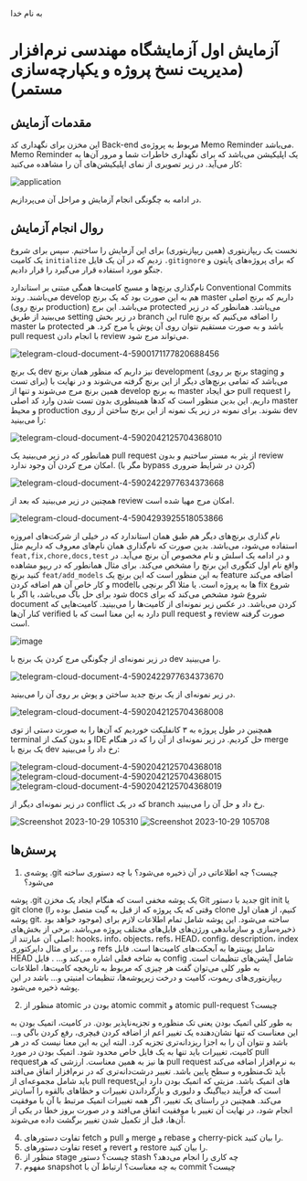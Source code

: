 به نام خدا

# آزمایش اول آزمایشگاه مهندسی نرم‌افزار (مدیریت نسخ پروژه و یکپارچه‌سازی مستمر)

## مقدمات آزمایش
این مخزن برای نگهداری کد Back-end مربوط به پروژه‌ی Memo Reminder می‌باشد.
Memo Reminder یک اپلیکیشن می‌باشد که برای نگهداری خاطرات شما و مرور آن‌ها به کار می‌آید.
در زیر تصویری از نمای اپلیکیشن‌های آن را مشاهده می‌کنید:

![application](https://github.com/aboots/SELab1/assets/59336942/1eb038d3-159e-42f0-a2e7-e1ad51b71714)

در ادامه به چگونگی انجام آزمایش و مراحل آن می‌پردازیم.

## روال انجام آزمایش
نخست یک ریپازیتوری (همین ریپازیتوری) برای این آزمایش را ساختیم. سپس برای شروع یک کامیت ``` initialize ``` زدیم که در آن یک فایل ``` .gitignore ``` که برای پروژه‌های پایتون و جنگو مورد استفاده قرار می‌گیرد را قرار دادیم. 

نام‌گذاری برنچ‌ها و مسیج کامیت‌ها همگی مبتنی بر استاندارد Conventional Commits می‌باشند. روند develop هم به این صورت بود که یک برنج master داریم که برنج اصلی (برنچ روی production) می‌باشد. این برچ protected می‌باشد. همانطور که در زیر می‌بینید از طریق setting در زیر بخش branch این rule را اضافه می‌کنیم که برنچ master ما protected باشد و به صورت مستقیم نتوان روی آن پوش یا مرج کرد. هر pull request با انجام دادن review می‌تواند مرج شود. 

![telegram-cloud-document-4-5900171177820688456](https://github.com/aboots/SELab1/assets/59336942/ea78e82d-f94f-4aa1-9a77-624b9b4a31df)

یک برنچ dev نیز داریم که منظور همان برنچ development (برنچ بر روی staging و برای تست) می‌باشد که تمامی برنچ‌های دیگر از این برنچ گرفته می‌شوند و در نهایت با همین برنچ مرج می‌شوند و تنها از develop به برنچ master حق ایجاد pull request را داریم. این بدین منظور است که کد‌ها همینطوری بدون تست شدن وارد کد اصلی master و محیط production نشوند. برای نمونه در زیر یک نمونه از این برنج‌ ساختن از روی dev را می‌بینید:

![telegram-cloud-document-4-5902042125704368010](https://github.com/aboots/SELab1/assets/59336942/847e3ac6-beb0-4a28-9b9d-ccc6c0ac7d91)

همانطور که در زیر می‌بینید یک pull request از یثر به مستر ساختیم و بدون review امکان مرج کردن آن وجود ندارد. (مگر با bypass کردن در شرایط ضروری)

![telegram-cloud-document-4-5902422977634373668](https://github.com/aboots/SELab1/assets/59336942/be70eaf5-b3b4-4db5-9ee2-8c8162c286f4)

همچنین در زیر می‌بینید که بعد از review امکان مرج مهیا شده است.

![telegram-cloud-document-4-5904293925518053866](https://github.com/aboots/SELab1/assets/59336942/74f55ad0-d99b-4699-9217-25130951ceec)


نام گذاری برنچ‌های دیگر هم طبق همان استاندارد که در خیلی از شرکت‌های امروزه استفاده می‌شود، می‌باشد. بدین صورت که نام‌گذاری همان نام‌های معروف که داریم مثل ```feat,fix,chore,docs,test``` و در ادامه یک اسلش و نام مخصوص آن برنچ می‌آید. در واقع نام اول کتگوری این برنچ را مشخص می‌کند. برای مثال همانطور که در ریپو مشاهده کنید برنچ ```feat/add_models``` به این منظور است که این برنچ یک feature اضافه می‌کند و کار خاص آن هم اضافه کردن modelها به پروژه است. یا مثلا اگر برنچی با fix شروع شود برای حل باگ می‌باشد، یا اگر با docs شروع شود مشخص می‌کند که برای document کردن می‌باشد. 
در عکس زیر نمونه‌ای از کامیت‌ها را می‌بینید. کامیت‌هایی که کنار آن‌ها verified دارد به این معنا است که با pull request و review صورت گرفته است. 

![image](https://github.com/aboots/SELab1/assets/59336942/1d54be6b-1b52-4252-9295-d473b33a2650)

در زیر نمونه‌ای از چگونگی مرج کردن یک برنج با dev را می‌بینید.

![telegram-cloud-document-4-5902422977634373670](https://github.com/aboots/SELab1/assets/59336942/c8c8c8d4-4847-4833-83cf-d22ee402e0cc)

در زیر نمونه‌ای از یک برنچ جدید ساختن و پوش بر روی آن را می‌بینید.

![telegram-cloud-document-4-5902042125704368008](https://github.com/aboots/SELab1/assets/59336942/de359e94-d676-46f8-aaac-4c26946a0b93)

همچنین در طول پروژه به ۳ کانفلیکت خوردیم که آن‌ها را به صورت دستی از توی terminal و بدون کمک از IDE حل کردیم. در زیر نمونه‌ای از آن را که در هنگام merge یک برنچ با dev رخ داد را می‌بینید:

![telegram-cloud-document-4-5902042125704368018](https://github.com/aboots/SELab1/assets/59336942/a83590ff-ec69-4d37-91c7-c1953fb0e07c)
![telegram-cloud-document-4-5902042125704368015](https://github.com/aboots/SELab1/assets/59336942/9dd59ae3-5eba-4c2a-894f-08da583eee87)
![telegram-cloud-document-4-5902042125704368019](https://github.com/aboots/SELab1/assets/59336942/aedddfb6-234b-4538-9249-9689fc7cfd91)

در زیر نمونه‌ای دیگر از conflict که در یک branch رخ داد و حل آن را می‌بینید.

![Screenshot 2023-10-29 105310](https://github.com/aboots/SELab1/assets/59165380/c064dace-fd0a-4039-8533-0307c9e597ea)
![Screenshot 2023-10-29 105708](https://github.com/aboots/SELab1/assets/59165380/1eb78d77-d0c4-47f6-a27c-396ff2f2f51f)


## پرسش‌ها

1. پوشه‌ی .git چیست؟ چه اطلاعاتی در آن ذخیره می‌شود؟ با چه دستوری ساخته می‌شود؟

پوشه .git یک پوشه مخفی است که هنگام ایجاد یک مخزن Git جدید با دستور git init یا git clone (وقتی که یک پروژه که از قبل به گیت متصل بوده را clone کنیم، از همان اول پوشه git. موجود خواهد بود) ساخته می‌شود. این پوشه شامل تمام اطلاعات لازم برای ذخیره‌‌سازی و سازماندهی ورژن‌های فایل‌های مختلف پروژه می‌باشد. برخی از بخش‌های اصلی آن عبارتند از: hooks، info، objects، refs، HEAD، config، description، index و... . برای مثال دایرکتوری refs شامل پوینتر‌ها به آبجکت‌های کامیت‌ها است. فایل HEAD به شاخه فعلی اشاره می‌کند و... . فایل config شامل آپشن‌های تنظیمات است. به طور کلی می‌توان گفت هر چیزی که مربوط به تاریخچه کامیت‌ها، اطلاعات ریپازیتوری‌های ریموت، کامیت و درخت زیرپوشه‌ها، تنظیمات امنیتی و... باشد در این پوشه ذخیره می‌شود.

2. منظور از atomic بودن در atomic commit و atomic pull-request چیست؟

به طور کلی اتمیک بودن یعنی تک منظوره و تجزیه‌ناپذیر بودن. در کامیت، اتمیک بودن به این معناست که تنها نشان‌دهنده یک تغییر اعم از اضافه کردن فیچری، رفع کردن باگی و... باشد و نتوان آن را به اجزا ریز‌دانه‌تری تجزیه کرد. البته این به این معنا نیست که در هر کامیت، تغییرات باید تنها به یک فایل خاص محدود شود. اتمیک بودن در مورد pull request‌ها نیز به همین معناست. ارزشی که هر pull request به نرم‌افزار اضافه می‌کند باید تک‌منظوره و سطح پایین باشد. تغییر درشت‌دانه‌تری که در نرم‌افزار اتفاق می‌افتد باید شامل مجموعه‌ای از pull request‌های اتمیک باشد. مزیتی که اتمیک بودن دارد این است که فرآیند دیباگینگ و دلیوری و بازگرداندن تغییرات و خطا‌های بالقوه را آسان‌تر می‌کند. همچنین در راستای یک تغییر، اگر همه تغییرات اتمیک مرتبط با آن با موفقیت انجام شود، در نهایت آن تغییر با موفقیت اتفاق می‌افتد و در صورت بروز خطا در یکی از آن‌ها، قبل از تکمیل شدن تغییر برگشت داده می‌شوند.

4. تفاوت دستورهای fetch و pull و merge و rebase و cherry-pick را بیان کنید.
5. تفاوت دستورهای reset و revert و restore را بیان کنید.
6. منظور از stage چیست؟ دستور stash چه کاری را انجام می‌دهد؟
7. مفهوم snapshot به چه معناست؟ ارتباط آن با commit چیست؟
